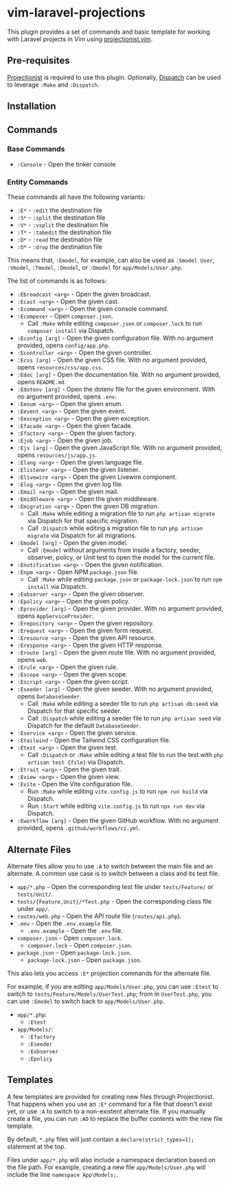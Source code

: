 # vim-laravel-projections

This plugin provides a set of commands and basic template for working with
Laravel projects in Vim using [projectionist.vim][].

[projectionist.vim]: https://github.com/tpope/vim-projectionist

## Pre-requisites

[Projectionist][projectionist.vim] is required to use this plugin. Optionally,
[Dispatch][dispatch.vim] can be used to leverage `:Make` and `:Dispatch`.

## Installation

[dispatch.vim]: https://github.com/tpope/vim-dispatch

## Commands

### Base Commands

- `:Console` - Open the tinker console

### Entity Commands

These commands all have the following variants:

- `:E*` - `:edit` the destination file
- `:S*` - `:split` the destination file
- `:V*` - `:vsplit` the destination file
- `:T*` - `:tabedit` the destination file
- `:D*` - `:read` the destination file
- `:O*` - `:drop` the destination file

This means that, `:Emodel`, for example, can also be used as `:Smodel User`,
`:Vmodel`, `:Tmodel`, `:Dmodel`, or `:Omodel` for `app/Models/User.php`.

The list of commands is as follows:

- `:Ebroadcast <arg>` - Open the given broadcast.
- `:Ecast <arg>` - Open the given cast.
- `:Ecommand <arg>` - Open the given console command.
- `:Ecomposer` - Open `composer.json`.
    - Call `:Make` while editing `composer.json` or `composer.lock` to run
      `composer install` via Dispatch.
- `:Econfig [arg]` - Open the given configuration file. With no argument
  provided, opens `config/app.php`.
- `:Econtroller <arg>` - Open the given controller.
- `:Ecss [arg]` - Open the given CSS file. With no argument provided, opens
  `resources/css/app.css`.
- `:Edoc [arg]` - Open the documentation file. With no argument provided,
  opens `README.md`.
- `:Edotenv [arg]` - Open the dotenv file for the given environment. With no
  argument provided, opens `.env`.
- `:Eenum <arg>` - Open the given enum.
- `:Eevent <arg>` - Open the given event.
- `:Eexception <arg>` - Open the given exception.
- `:Efacade <arg>` - Open the given facade.
- `:Efactory <arg>` - Open the given factory.
- `:Ejob <arg>` - Open the given job.
- `:Ejs [arg]` - Open the given JavaScript file. With no argument provided,
  opens `resources/js/app.js`.
- `:Elang <arg>` - Open the given language file.
- `:Elistener <arg>` - Open the given listener.
- `:Elivewire <arg>` - Open the given Livewire component.
- `:Elog <arg>` - Open the given log file.
- `:Email <arg>` - Open the given mail.
- `:Emiddleware <arg>` - Open the given middleware.
- `:Emigration <arg>` - Open the given DB migration.
    - Call `:Make` while editing a migration file to run `php artisan migrate`
      via Dispatch for that specific migration.
    - Call `:Dispatch` while editing a migration file to run `php artisan
      migrate` via Dispatch for all migrations.
- `:Emodel [arg]` - Open the given model.
    - Call `:Emodel` without arguments from inside a factory, seeder,
      observer, policy, or Unit test to open the model for the current file.
- `:Enotification <arg>` - Open the given notification.
- `:Enpm <arg>` - Open NPM `package.json` file.
    - Call `:Make` while editing `package.json` or `package-lock.json` to run
      `npm install` via Dispatch.
- `:Eobserver <arg>` - Open the given observer.
- `:Epolicy <arg>` - Open the given policy.
- `:Eprovider [arg]` - Open the given provider. With no argument provided,
  opens `AppServiceProvider`.
- `:Erepository <arg>` - Open the given repository.
- `:Erequest <arg>` - Open the given form request.
- `:Eresource <arg>` - Open the given API resource.
- `:Eresponse <arg>` - Open the given HTTP response.
- `:Eroute [arg]` - Open the given route file. With no argument provided,
  opens `web`.
- `:Erule <arg>` - Open the given rule.
- `:Escope <arg>` - Open the given scope.
- `:Escript <arg>` - Open the given script.
- `:Eseeder [arg]` - Open the given seeder. With no argument provided, opens
  `DatabaseSeeder`.
    - Call `:Make` while editing a seeder file to run `php artisan db:seed`
      via Dispatch for that specific seeder.
    - Call `:Dispatch` while editing a seeder file to run `php artisan seed`
      via Dispatch for the default `DatabaseSeeder`.
- `:Eservice <arg>` - Open the given service.
- `:Etailwind` - Open the Tailwind CSS configuration file.
- `:Etest <arg>` - Open the given test.
    - Call `:Dispatch` or `:Make` while editing a test file to run the test
      with `php artisan test {file}` via Dispatch.
- `:Etrait <arg>` - Open the given trait.
- `:Eview <arg>` - Open the given view.
- `:Evite` - Open the Vite configuration file.
    - Run `:Make` while editing `vite.config.js` to run `npm run build` via
      Dispatch.
    - Run `:Start` while editing `vite.config.js` to run `npx run dev` via
      Dispatch.
- `:Eworkflow [arg]` - Open the given GitHub workflow. With no argument
  provided, opens `.github/workflows/ci.yml`.

## Alternate Files

Alternate files allow you to use `:A` to switch between the main file and an
alternate. A common use case is to switch between a class and its test file.

- `app/*.php` - Open the corresponding test file under `tests/Feature/` or
  `tests/Unit/`.
- `tests/{Feature,Unit}/*Test.php` - Open the corresponding class file under
  `app/`.
- `routes/web.php` - Open the API route file (`routes/api.php`).
- `.env` - Open the `.env.example` file.
    - `.env.example` - Open the `.env` file.
- `composer.json` - Open `composer.lock`.
    - `composer.lock` - Open `composer.json`.
- `package.json` - Open `package-lock.json`.
    - `package-lock.json` - Open `package.json`.

This also lets you access `:E*` projection commands for the alternate file.

For example, if you are editing `app/Models/User.php`, you can use `:Etest` to
switch to `tests/Feature/Models/UserTest.php`; from in `UserTest.php`, you can
use `:Emodel` to switch back to `app/Models/User.php`.

- `app/*.php`:
    - `:Etest`
- `app/Models/`:
    - `:Efactory`
    - `:Eseeder`
    - `:Eobserver`
    - `:Epolicy`

## Templates

A few templates are provided for creating new files through Projectionist.
That happens when you use an `:E*` command for a file that doesn't exist yet,
or use `:A` to switch to a non-existent alternate file. If you manually create
a file, you can run `:AD` to replace the buffer contents with the new file
template.

By default, `*.php` files will just contain a `declare(strict_types=1);`
statement at the top.

Files under `app/*.php` will also include a namespace declaration based on the
file path. For example, creating a new file `app/Models/User.php` will include
the line `namespace App\Models;`.
